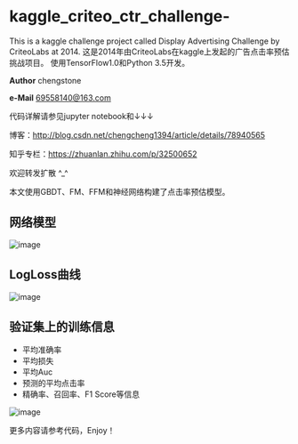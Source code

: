 # kaggle_criteo_ctr_challenge-
This is a kaggle challenge project called Display Advertising Challenge by CriteoLabs at 2014.
这是2014年由CriteoLabs在kaggle上发起的广告点击率预估挑战项目。
使用TensorFlow1.0和Python 3.5开发。

__Author__ chengstone

__e-Mail__ 69558140@163.com

代码详解请参见jupyter notebook和↓↓↓

博客：http://blog.csdn.net/chengcheng1394/article/details/78940565

知乎专栏：https://zhuanlan.zhihu.com/p/32500652

欢迎转发扩散 ^_^

本文使用GBDT、FM、FFM和神经网络构建了点击率预估模型。

## 网络模型
![image](https://raw.githubusercontent.com/chengstone/kaggle_criteo_ctr_challenge-/master/model.png)

## LogLoss曲线
![image](https://raw.githubusercontent.com/chengstone/kaggle_criteo_ctr_challenge-/master/tensorboard.png)

## 验证集上的训练信息
 - 平均准确率
 - 平均损失
 - 平均Auc
 - 预测的平均点击率
 - 精确率、召回率、F1 Score等信息

![image](https://raw.githubusercontent.com/chengstone/kaggle_criteo_ctr_challenge-/master/train_info.png)

更多内容请参考代码，Enjoy！
